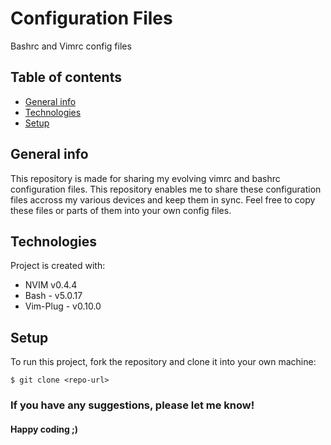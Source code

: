 # Configuration Files

Bashrc and Vimrc config files

## Table of contents

- [General info](#general-info)
- [Technologies](#technologies)
- [Setup](#setup)

## General info

This repository is made for sharing my evolving vimrc and bashrc configuration files.
This repository enables me to share these configuration files accross my various devices and keep them in sync.
Feel free to copy these files or parts of them into your own config files.

## Technologies

Project is created with:

- NVIM v0.4.4
- Bash - v5.0.17
- Vim-Plug - v0.10.0

## Setup

To run this project, fork the repository and clone it into your own machine:

```
$ git clone <repo-url>
```

### If you have any suggestions, please let me know!

#### Happy coding ;)
